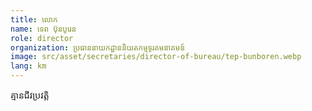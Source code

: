 ```yaml
---
title: លោក
name: ទេព ប៊ុនបូរេន
role: director
organization: ប្រធាននាយកដ្ឋាននិយតកម្មទូរគមនាគមន៍
image: src/asset/secretaries/director-of-bureau/tep-bunboren.webp
lang: km
---
```


គ្មានជីវប្រវត្តិ
